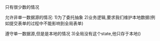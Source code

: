 只有很少数的情况

允许非单一数据源的情况:
1)为了委托抽象
2)业务逻辑,要求我们维护本地数据(例如提交表单的过程中不能影响到全局表单)

遵守单一数据源,但是是本地的情况
3)全局没有这个state,他只存于本地()